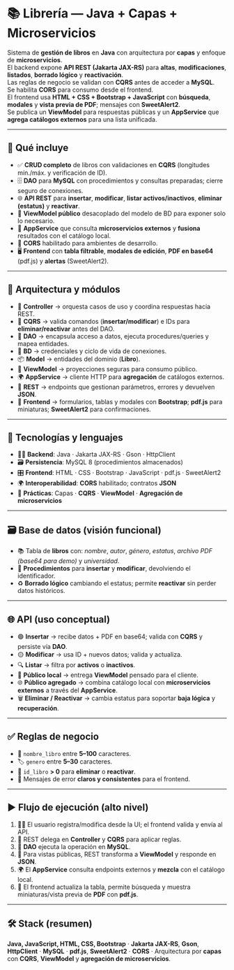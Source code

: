 # 📚 **Librería — Java + Capas + Microservicios**

Sistema de **gestión de libros** en **Java** con arquitectura por **capas** y enfoque de **microservicios**.  
El backend expone **API REST (Jakarta JAX-RS)** para **altas**, **modificaciones**, **listados**, **borrado lógico** y **reactivación**.  
Las reglas de negocio se validan con **CQRS** antes de acceder a **MySQL**.  
Se habilita **CORS** para consumo desde el frontend.  
El frontend usa **HTML + CSS + Bootstrap + JavaScript** con **búsqueda**, **modales** y **vista previa de PDF**; mensajes con **SweetAlert2**.  
Se publica un **ViewModel** para respuestas públicas y un **AppService** que **agrega catálogos externos** para una lista unificada.

---

## 🚀 **Qué incluye**
- ✅ **CRUD completo** de libros con validaciones en **CQRS** (longitudes mín./máx. y verificación de ID).  
- 🗄️ **DAO** para **MySQL** con procedimientos y consultas preparadas; cierre seguro de conexiones.  
- 🌐 **API REST** para **insertar**, **modificar**, **listar activos/inactivos**, **eliminar (estatus)** y **reactivar**.  
- 🧾 **ViewModel público** desacoplado del modelo de BD para exponer solo lo necesario.  
- 🔗 **AppService** que consulta **microservicios externos** y **fusiona** resultados con el catálogo local.  
- 🔐 **CORS** habilitado para ambientes de desarrollo.  
- 🖥️ **Frontend** con **tabla filtrable**, **modales de edición**, **PDF en base64** (pdf.js) y **alertas** (SweetAlert2).  

---

## 🧱 **Arquitectura y módulos**
- 🧭 **Controller** → orquesta casos de uso y coordina respuestas hacia REST.  
- 🧠 **CQRS** → valida comandos (**insertar/modificar**) e IDs para **eliminar/reactivar** antes del DAO.  
- 💽 **DAO** → encapsula acceso a datos, ejecuta procedures/queries y mapea entidades.  
- 🔑 **BD** → credenciales y ciclo de vida de conexiones.  
- 📦 **Model** → entidades del dominio (**Libro**).  
- 🪪 **ViewModel** → proyecciones seguras para consumo público.  
- 🌍 **AppService** → cliente HTTP para **agregación** de catálogos externos.  
- 🚪 **REST** → endpoints que gestionan parámetros, errores y devuelven **JSON**.  
- 🎨 **Frontend** → formularios, tablas y modales con **Bootstrap**; **pdf.js** para miniaturas; **SweetAlert2** para confirmaciones.  

---

## 🧩 **Tecnologías y lenguajes**
- 🧑‍💻 **Backend**: Java · Jakarta JAX-RS · Gson · HttpClient  
- 🗃️ **Persistencia**: MySQL 8 (procedimientos almacenados)  
- 🎛️ **Frontend**: HTML · CSS · Bootstrap · JavaScript · pdf.js · SweetAlert2  
- 🌍 **Interoperabilidad**: **CORS** habilitado; contratos **JSON**  
- 🧱 **Prácticas**: Capas · **CQRS** · **ViewModel** · **Agregación de microservicios**  

---

## 🗃️ **Base de datos (visión funcional)**
- 📚 Tabla de **libros** con: *nombre*, *autor*, *género*, *estatus*, *archivo PDF (base64 para demo)* y *universidad*.  
- 🧭 **Procedimientos** para **insertar** y **modificar**, devolviendo el identificador.  
- ♻️ **Borrado lógico** cambiando el estatus; permite **reactivar** sin perder datos históricos.  

---

## 🌐 **API (uso conceptual)**
- 🟢 **Insertar** → recibe datos + PDF en base64; valida con **CQRS** y persiste vía **DAO**.  
- 🟡 **Modificar** → usa ID + nuevos datos; valida y actualiza.  
- 🔍 **Listar** → filtra por **activos** o **inactivos**.  
- 🧾 **Público local** → entrega **ViewModel** pensado para el cliente.  
- 🌐 **Público agregado** → combina catálogo local con **microservicios externos** a través del **AppService**.  
- 🗑️ **Eliminar / Reactivar** → cambia estatus para soportar **baja lógica** y **recuperación**.  

---

## ✅ **Reglas de negocio**
- 📏 `nombre_libro` entre **5–100** caracteres.  
- 🏷️ `genero` entre **5–30** caracteres.  
- 🔎 `id_libro` **> 0** para **eliminar** o **reactivar**.  
- 🔔 Mensajes de error **claros y consistentes** para el frontend.  

---

## ▶️ **Flujo de ejecución (alto nivel)**
1. 🧑‍🎓 El usuario registra/modifica desde la UI; el frontend valida y envía al API.  
2. 🧭 REST delega en **Controller** y **CQRS** para aplicar reglas.  
3. 💽 **DAO** ejecuta la operación en **MySQL**.  
4. 🪪 Para vistas públicas, REST transforma a **ViewModel** y responde en **JSON**.  
5. 🌍 El **AppService** consulta endpoints externos y **mezcla** con el catálogo local.  
6. 🎨 El frontend actualiza la tabla, permite búsqueda y muestra miniaturas/vista previa de **PDF** con **pdf.js**.  

---

## 🛠️ **Stack (resumen)**
**Java, JavaScript, HTML, CSS, Bootstrap** · **Jakarta JAX-RS**, **Gson**, **HttpClient** · **MySQL** · **pdf.js**, **SweetAlert2** · **CORS** · Arquitectura por **capas** con **CQRS**, **ViewModel** y **agregación de microservicios**.

